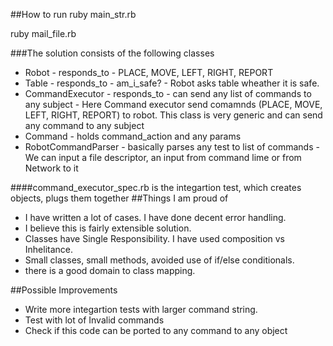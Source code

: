 ##How to run
ruby main_str.rb 

ruby mail_file.rb

###The solution consists of the following classes
- Robot - responds_to - PLACE, MOVE, LEFT, RIGHT, REPORT
- Table - responds_to - am_i_safe? - Robot asks table wheather it is safe.
- CommandExecutor - responds_to - can send any list of commands to any subject - Here Command executor send 
    comamnds (PLACE, MOVE, LEFT, RIGHT, REPORT) to robot. This class is very generic and can send any command to any subject
- Command - holds command_action and any params
- RobotCommandParser - basically parses any test to list of commands - We can input a file descriptor, an input from command lime or from Network to it

####command_executor_spec.rb is the integartion test, which creates objects, plugs them together
##Things I am proud of
 
- I have written a lot of cases. I have done decent error handling. 
- I believe this is fairly extensible solution.
- Classes have Single Responsibility. I have used composition vs Inhelitance.
- Small classes, small methods, avoided use of if/else conditionals.
- there is a good domain to class mapping.

##Possible Improvements
- Write more integartion tests with larger command string.
- Test with lot of Invalid commands
- Check if this code can be ported to any command to any object
